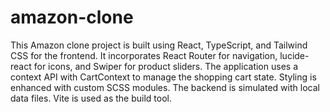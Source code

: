 # amazon-clone

This Amazon clone project is built using React, TypeScript, and Tailwind CSS for the frontend. 
It incorporates React Router for navigation, lucide-react for icons, and Swiper for product sliders. 
The application uses a context API with CartContext to manage the shopping cart state. Styling is enhanced with custom SCSS modules. 
The backend is simulated with local data files. Vite is used as the build tool.

